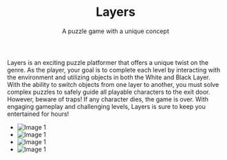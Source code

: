 ﻿---
layout: page
title: Layers
subtitle: A puzzle game with a unique concept
---

Layers is an exciting puzzle platformer that offers a unique twist on the genre. As the player, your goal is to complete each level by interacting with the environment and utilizing objects in both the White and Black Layer. With the ability to switch objects from one layer to another, you must solve complex puzzles to safely guide all playable characters to the exit door. However, beware of traps! If any character dies, the game is over. With engaging gameplay and challenging levels, Layers is sure to keep you entertained for hours!

* ![Image 1](assets/img/404-southpark.jpg)
* ![Image 1](assets/img/404-southpark.jpg)
* ![Image 1](assets/img/404-southpark.jpg)
* ![Image 1](assets/img/404-southpark.jpg)

<script src="../assets/js/md-gallery.js"></script>
<script>
    md_gallery();
</script>